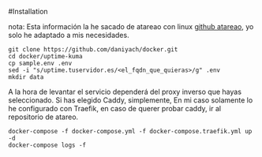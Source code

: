#Installation

nota: Esta información la he sacado de atareao con linux [github atareao](https://github.com/atareao), yo solo he adaptado a mis necesidades.

```
git clone https://github.com/daniyach/docker.git
cd docker/uptime-kuma
cp sample.env .env
sed -i "s/uptime.tuservidor.es/<el_fqdn_que_quieras>/g" .env
mkdir data
```

A la hora de levantar el servicio dependerá del proxy inverso que hayas seleccionado. Si has elegido Caddy, simplemente,
En mi caso solamente lo he configurado con Traefik, en caso de querer probar caddy, ir al repositorio de atareo.

```
docker-compose -f docker-compose.yml -f docker-compose.traefik.yml up -d
docker-compose logs -f
```

